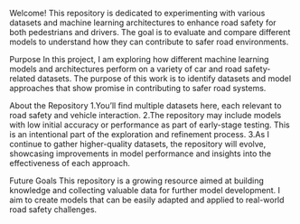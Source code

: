 Welcome! This repository is dedicated to experimenting with various datasets and machine learning architectures to enhance road safety for both pedestrians and drivers. 
The goal is to evaluate and compare different models to understand how they can contribute to safer road environments.

Purpose
In this project, I am exploring how different machine learning models and architectures perform on a variety of car and road safety-related datasets. 
The purpose of this work is to identify datasets and model approaches that show promise in contributing to safer road systems.

About the Repository
1.You’ll find multiple datasets here, each relevant to road safety and vehicle interaction.
2.The repository may include models with low initial accuracy or performance as part of early-stage testing. This is an intentional part of the exploration and refinement process.
3.As I continue to gather higher-quality datasets, the repository will evolve, showcasing improvements in model performance and insights into the effectiveness of each approach.

Future Goals
This repository is a growing resource aimed at building knowledge and collecting valuable data for further model development. 
I aim to create models that can be easily adapted and applied to real-world road safety challenges.
